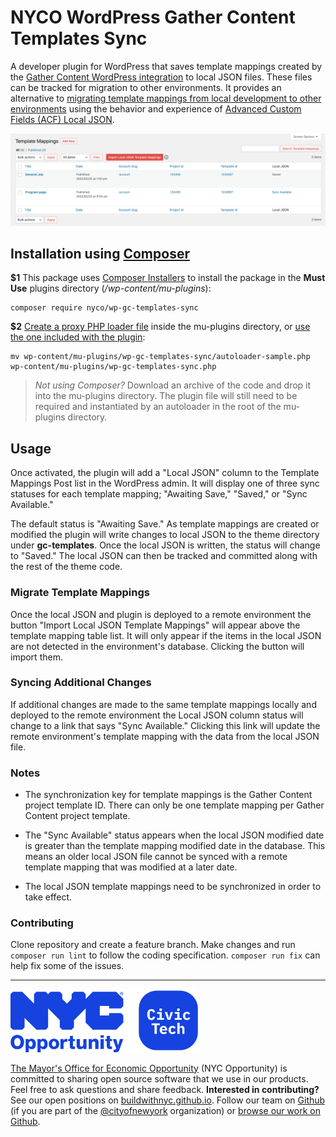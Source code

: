 # NYCO WordPress Gather Content Templates Sync

A developer plugin for WordPress that saves template mappings created by the [Gather Content WordPress integration](https://wordpress.org/plugins/gathercontent-import/) to local JSON files. These files can be tracked for migration to other environments. It provides an alternative to [migrating template mappings from local development to other environments](https://help.gathercontent.com/en/articles/119150-wordpress-integration-faqs-frequently-asked-questions#is-there-a-way-to-export-your-mapping-settings-so-you-can-import-them-from-your-local-computer-to-your-development-server) using the behavior and experience of [Advanced Custom Fields (ACF) Local JSON](https://www.advancedcustomfields.com/resources/local-json/).

![A screenshot of the template mappings admin screen for Gather Content.](screenshot.png)

## Installation using [Composer](https://getcomposer.org/)

**$1** This package uses [Composer Installers](https://github.com/composer/installers) to install the package in the **Must Use** plugins directory (*/wp-content/mu-plugins*):

```shell
composer require nyco/wp-gc-templates-sync
```

**$2** [Create a proxy PHP loader file](https://wordpress.org/support/article/must-use-plugins/#caveats) inside the mu-plugins directory, or [use the one included with the plugin](autoloader-sample.php):

```shell
mv wp-content/mu-plugins/wp-gc-templates-sync/autoloader-sample.php wp-content/mu-plugins/wp-gc-templates-sync.php
```

> *Not using Composer?* Download an archive of the code and drop it into the mu-plugins directory. The plugin file will still need to be required and instantiated by an autoloader in the root of the mu-plugins directory.

## Usage

Once activated, the plugin will add a "Local JSON" column to the Template Mappings Post list in the WordPress admin. It will display one of three sync statuses for each template mapping; "Awaiting Save," "Saved," or "Sync Available."

The default status is "Awaiting Save." As template mappings are created or modified the plugin will write changes to local JSON to the theme directory under **gc-templates**. Once the local JSON is written, the status will change to "Saved." The local JSON can then be tracked and committed along with the rest of the theme code.

### Migrate Template Mappings

Once the local JSON and plugin is deployed to a remote environment the button "Import Local JSON Template Mappings" will appear above the template mapping table list. It will only appear if the items in the local JSON are not detected in the environment's database. Clicking the button will import them.

### Syncing Additional Changes

If additional changes are made to the same template mappings locally and deployed to the remote environment the Local JSON column status will change to a link that says "Sync Available." Clicking this link will update the remote environment's template mapping with the data from the local JSON file.

### Notes

* The synchronization key for template mappings is the Gather Content project template ID. There can only be one template mapping per Gather Content project template.

* The "Sync Available" status appears when the local JSON modified date is greater than the template mapping modified date in the database. This means an older local JSON file cannot be synced with a remote template mapping that was modified at a later date.

* The local JSON template mappings need to be synchronized in order to take effect.

### Contributing

Clone repository and create a feature branch. Make changes and run `composer run lint` to follow the coding specification. `composer run fix` can help fix some of the issues.

---

<p><img src="nyco-civic-tech.blue.svg" width="300" alt="The Mayor's Office for Economic Opportunity Civic Tech"></p>

[The Mayor's Office for Economic Opportunity](http://nyc.gov/opportunity) (NYC Opportunity) is committed to sharing open source software that we use in our products. Feel free to ask questions and share feedback. **Interested in contributing?** See our open positions on [buildwithnyc.github.io](http://buildwithnyc.github.io/). Follow our team on [Github](https://github.com/orgs/CityOfNewYork/teams/nycopportunity) (if you are part of the [@cityofnewyork](https://github.com/CityOfNewYork/) organization) or [browse our work on Github](https://github.com/search?q=nycopportunity).